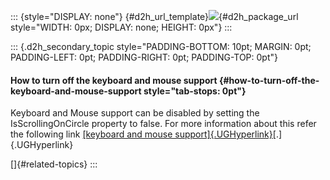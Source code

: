 ::: {style="DISPLAY: none"}
[](ms-xhelp:///?Id=d2h_url_template){#d2h_url_template}![](!package_url!){#d2h_package_url style="WIDTH: 0px; DISPLAY: none; HEIGHT: 0px"}
:::

::: {.d2h_secondary_topic style="PADDING-BOTTOM: 10pt; MARGIN: 0pt; PADDING-LEFT: 0pt; PADDING-RIGHT: 0pt; PADDING-TOP: 0pt"}
#### How to turn off the keyboard and mouse support {#how-to-turn-off-the-keyboard-and-mouse-support style="tab-stops: 0pt"}

Keyboard and Mouse support can be disabled by setting the IsScrollingOnCircle property to false. For more information about this refer the following link [[keyboard and mouse support]{.UGHyperlink}](ms-xhelp:///?Id=21b8eb08-0823-4f8b-9761-34ee211ba346)[.]{.UGHyperlink}

[]{#related-topics}
:::
